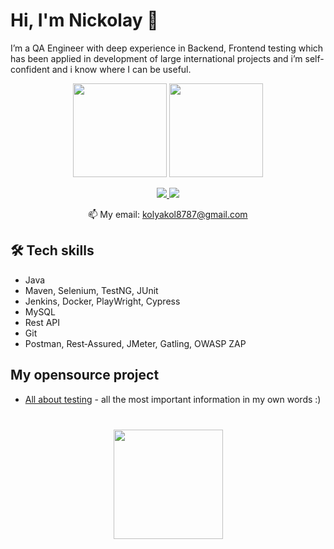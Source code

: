 # Hi, I'm Nickolay 👋
I’m a QA Engineer with deep experience in Backend, Frontend testing which has been applied in development of large international projects and i’m self-confident and i know where I can be useful.

<p align='center'>
   <a href="https://github-readme-stats.vercel.app/api?username=nick8787&show_icons=true&count_private=true"><img
           height=150
           src="https://github-readme-stats.vercel.app/api?username=nick8787&show_icons=true&count_private=true"/></a>
   <a href="https://github.com/romankh3/github-readme-stats"><img height=150
                                                                  src="https://github-readme-stats.vercel.app/api/top-langs/?username=nick8787&layout=compact"/></a>
</p>

<p align='center'>
   <a href="https://www.linkedin.com/in/mykola-shchypailo-284997297/">
       <img src="https://img.shields.io/badge/linkedin-%230077B5.svg?&style=for-the-badge&logo=linkedin&logoColor=white"/>
   </a>
   <a href="https://t.me/nick8787" target = "_blank">
       <img src="https://img.shields.io/badge/Telegram-2CA5E0?style=for-the-badge&logo=telegram&logoColor=white"/>
   </a>
<p align='center'>
   📫 My email: <a href='mailto:kolyakol8787@gmail.com'>kolyakol8787@gmail.com</a>
</p>


## 🛠 Tech skills
*   Java
*   Maven, Selenium, TestNG, JUnit
*   Jenkins, Docker, PlayWright, Cypress
*   MySQL
*   Rest API
*   Git
*   Postman, Rest‑Assured, JMeter, Gatling, OWASP ZAP

## My opensource project

*   [All about testing](https://www.testing87.online/) - all the most important information in my own words :)

<div align="center" style="margin: 40px 0">
   <a href="https://github.com/nick8787/github-profile-views-counter">
       <img width="175px" src="https://komarev.com/ghpvc/?username=nick8787&color=DE002D">
   </a>
</div>
